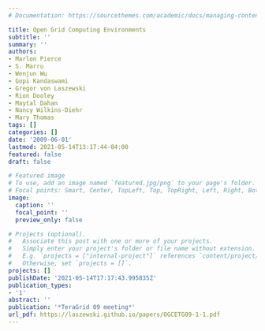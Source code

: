 ```yaml
---
# Documentation: https://sourcethemes.com/academic/docs/managing-content/

title: Open Grid Computing Environments
subtitle: ''
summary: ''
authors:
- Marlon Pierce
- S. Marru
- Wenjun Wu
- Gopi Kandaswami
- Gregor von Laszewski
- Rion Dooley
- Maytal Dahan
- Nancy Wilkins-Diehr
- Mary Thomas
tags: []
categories: []
date: '2009-06-01'
lastmod: 2021-05-14T13:17:44-04:00
featured: false
draft: false

# Featured image
# To use, add an image named `featured.jpg/png` to your page's folder.
# Focal points: Smart, Center, TopLeft, Top, TopRight, Left, Right, BottomLeft, Bottom, BottomRight.
image:
  caption: ''
  focal_point: ''
  preview_only: false

# Projects (optional).
#   Associate this post with one or more of your projects.
#   Simply enter your project's folder or file name without extension.
#   E.g. `projects = ["internal-project"]` references `content/project/deep-learning/index.md`.
#   Otherwise, set `projects = []`.
projects: []
publishDate: '2021-05-14T17:17:43.995835Z'
publication_types:
- '1'
abstract: ''
publication: '*TeraGrid 09 meeting*'
url_pdf: https://laszewski.github.io/papers/OGCETG09-1-1.pdf
---
```


